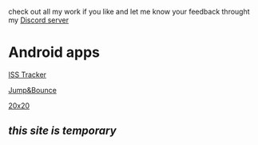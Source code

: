 check out all my work if you like and let me know your feedback throught my [Discord server](https://discord.gg/m8wuu6P)
# Android apps

[ISS Tracker](https://play.google.com/store/apps/details?id=com.rayan.spaceiss&hl=en)

[Jump&Bounce](https://play.google.com/store/apps/details?id=com.R4y.JumpBounce&hl=en)

[20x20](https://play.google.com/store/apps/details?id=com.R4y.twentyXtewnty&hl=en)







## *this site is temporary*
